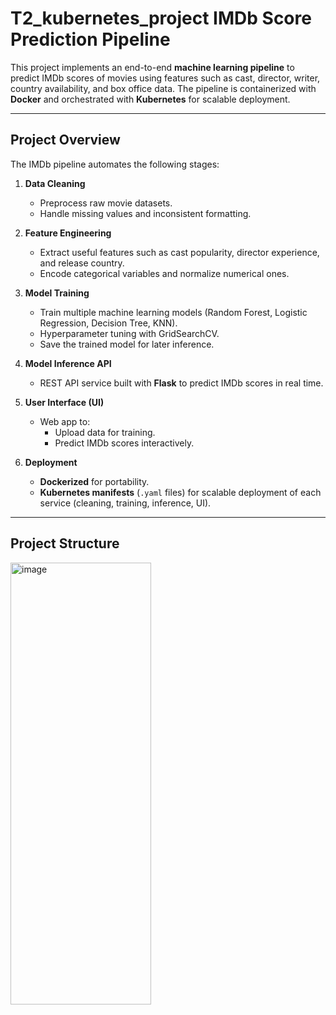 # T2_kubernetes_project IMDb Score Prediction Pipeline 

This project implements an end-to-end **machine learning pipeline** to predict IMDb scores of movies using features such as cast, director, writer, country availability, and box office data. The pipeline is containerized with **Docker** and orchestrated with **Kubernetes** for scalable deployment.

---

##  Project Overview

The IMDb pipeline automates the following stages:

1. **Data Cleaning**  
   - Preprocess raw movie datasets.  
   - Handle missing values and inconsistent formatting.  

2. **Feature Engineering**  
   - Extract useful features such as cast popularity, director experience, and release country.  
   - Encode categorical variables and normalize numerical ones.  

3. **Model Training**  
   - Train multiple machine learning models (Random Forest, Logistic Regression, Decision Tree, KNN).  
   - Hyperparameter tuning with GridSearchCV.  
   - Save the trained model for later inference.  

4. **Model Inference API**  
   - REST API service built with **Flask** to predict IMDb scores in real time.  

5. **User Interface (UI)**  
   - Web app to:  
     - Upload data for training.  
     - Predict IMDb scores interactively.  

6. **Deployment**  
   - **Dockerized** for portability.  
   - **Kubernetes manifests** (`.yaml` files) for scalable deployment of each service (cleaning, training, inference, UI).  

---

##  Project Structure
<img width="225" height="707" alt="image" src="https://github.com/user-attachments/assets/4e4ceb91-5c66-4bb1-94ac-e1ab69897e41" />

